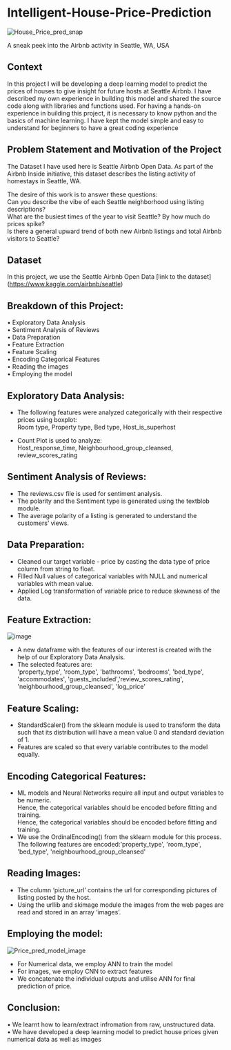 # Intelligent-House-Price-Prediction <br/>

![House_Price_pred_snap](https://user-images.githubusercontent.com/82858787/153093693-a7098bd6-da2d-444c-a156-5eadc56e6038.png)


A sneak peek into the Airbnb activity in Seattle, WA, USA <br/>

## Context 

In this project I will be developing a deep learning model to predict the prices of houses to give insight for future hosts at Seattle Airbnb. I have described my own experience in building this model and shared the source code along with libraries and functions used. For having a hands-on experience in building this project, it is necessary to know python and the basics of machine learning. I have kept the model simple and easy to understand for beginners to have a great coding experience 

## Problem Statement and Motivation of the Project
The Dataset I have used here is Seattle Airbnb Open Data. As part of the Airbnb Inside initiative, this dataset describes the listing activity of homestays in Seattle, WA.

The desire of this work is to answer these questions: <br/>
Can you describe the vibe of each Seattle neighborhood using listing descriptions? <br/>
What are the busiest times of the year to visit Seattle? By how much do prices spike?<br/>
Is there a general upward trend of both new Airbnb listings and total Airbnb visitors to Seattle?<br/>

## Dataset
In this project, we use the Seattle Airbnb Open Data [link to the dataset] (https://www.kaggle.com/airbnb/seattle)

## Breakdown of this Project: <br/>
• Exploratory Data Analysis <br/>
• Sentiment Analysis of Reviews <br/>
• Data Preparation <br/>
• Feature Extraction <br/>
• Feature Scaling <br/>
• Encoding Categorical Features <br/>
• Reading the images <br/>
• Employing the model <br/>

##  Exploratory Data Analysis: <br/>
* The following features were analyzed categorically with their respective prices using boxplot:  <br/>
Room type, Property type, Bed type, Host_is_superhost  <br/>

* Count Plot is used to analyze: <br/>
Host_response_time, Neighbourhood_group_cleansed, review_scores_rating  <br/>

##  Sentiment Analysis of Reviews: <br/>
* The reviews.csv file is used for sentiment analysis.<br/>
* The polarity and the Sentiment type is generated using the textblob module. <br/>
* The average polarity of a listing is generated to understand the customers’ views.<br/>

##  Data Preparation: <br/>
* Cleaned our target variable - price by casting the data type of price column from string to float.<br/>
* Filled Null values of categorical variables with NULL and numerical variables with mean value. <br/>
* Applied Log transformation of variable price to reduce skewness of the data. <br/>

##  Feature Extraction: <br/>
![image](https://user-images.githubusercontent.com/82858787/153087031-16987dc4-540d-4073-8075-aabfbf4fae12.png)


* A new dataframe with the features of our interest is created with the help of our Exploratory Data Analysis. <br/>
* The selected features are: <br/>
'property_type', 'room_type', 'bathrooms', 'bedrooms', 'bed_type',  'accommodates', 'guests_included','review_scores_rating', 'neighbourhood_group_cleansed', 'log_price'<br/>


##  Feature Scaling: <br/>
* StandardScaler() from the sklearn module is used to transform the data such that its distribution will have a mean value 0 and standard deviation of 1.<br/>
* Features are scaled so that every variable contributes to the model equally.<br/>

##  Encoding Categorical Features: <br/>
* ML models and Neural Networks require all input and output variables to be numeric. <br/>
Hence, the categorical variables should be encoded before fitting and training.<br/>
Hence, the categorical variables should be encoded before fitting and training.<br/>
* We use the OrdinalEncoding() from the sklearn module for this process. <br/>
   The following features are encoded:'property_type', 'room_type', 'bed_type', 'neighbourhood_group_cleansed' <br/>


##  Reading Images: <br/>
* The column ‘picture_url’ contains the url for corresponding pictures of listing posted by the host. <br/>
* Using the urllib and skimage module the images from the web pages are read and stored in an array ‘images’. <br/>

##  Employing the model: <br/>
![Price_pred_model_image](https://user-images.githubusercontent.com/82858787/153095664-a12426a1-67b4-4b7f-816b-47fa19a17783.png)


* For Numerical data, we employ ANN to train the model 
* For images, we employ CNN to extract features 
* We concatenate the individual outputs and utilise ANN for final prediction of price.

##  Conclusion: <br/>

• We learnt how to learn/extract infromation from raw, unstructured data.<br/>
• We have developed a deep learning model to predict house prices given numerical data as well as images <br/>

